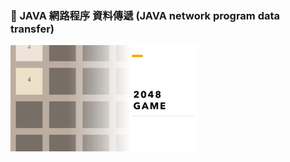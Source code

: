 ### 🌿 JAVA 網路程序 資料傳遞 (JAVA network program data transfer)
[![N|Solid](https://raw.githubusercontent.com/SuWeizhe1124/-image/refs/heads/main/2048%20(2).png)]([http://ewin.tw/python](https://github.com/SuWeizhe1124/2048))
